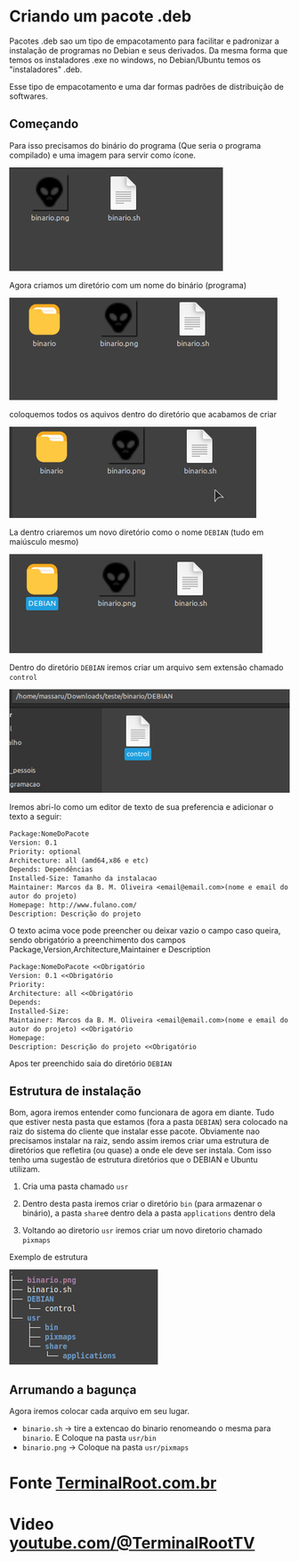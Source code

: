 # Criando um pacote .deb

Pacotes .deb sao um tipo de empacotamento para facilitar e padronizar a instalação de programas no Debian e seus derivados. Da mesma forma que temos os instaladores .exe no windows, no Debian/Ubuntu temos os "instaladores" .deb.

Esse tipo de empacotamento e uma dar formas padrões de distribuição de softwares.


## Começando

Para isso precisamos do binário do programa (Que seria o programa compilado) e uma imagem para servir como ícone.

![resultado](./images/2023-02-09_20-59.png)

Agora criamos um diretório com um nome do binário (programa)

![resultado](./images/2023-02-09_21-00.png)

coloquemos todos os aquivos dentro do diretório que acabamos de criar

![resultado](./images/Peek%2009-02-2023%2021-00.gif)

La dentro criaremos um novo diretório como o nome `DEBIAN` (tudo em maiúsculo mesmo)

![resultado](./images/2023-02-09_21-02.png)

Dentro do diretório `DEBIAN` iremos criar um arquivo sem extensão chamado `control`

![resultado](./images/2023-02-09_21-03.png)

Iremos abri-lo como um editor de texto de sua preferencia e adicionar o texto a seguir:

```
Package:NomeDoPacote
Version: 0.1
Priority: optional
Architecture: all (amd64,x86 e etc)
Depends: Dependências
Installed-Size: Tamanho da instalacao
Maintainer: Marcos da B. M. Oliveira <email@email.com>(nome e email do autor do projeto)
Homepage: http://www.fulano.com/
Description: Descrição do projeto
```
O texto acima voce pode preencher ou deixar vazio o campo caso queira, sendo obrigatório a preenchimento dos campos Package,Version,Architecture,Maintainer e Description


```
Package:NomeDoPacote <<Obrigatório
Version: 0.1 <<Obrigatório
Priority:
Architecture: all <<Obrigatório
Depends: 
Installed-Size:
Maintainer: Marcos da B. M. Oliveira <email@email.com>(nome e email do autor do projeto) <<Obrigatório
Homepage:
Description: Descrição do projeto <<Obrigatório
```

Apos ter preenchido saia do diretório `DEBIAN`

## Estrutura de instalação

Bom, agora iremos entender como funcionara de agora em diante. Tudo que estiver nesta pasta que estamos (fora a pasta `DEBIAN`) sera colocado na raiz do sistema do cliente que instalar esse pacote. Obviamente nao precisamos instalar na raiz, sendo assim iremos criar uma estrutura de diretórios que refletira (ou quase) a onde ele deve ser instala. Com isso tenho uma sugestão de estrutura diretórios que o DEBIAN e Ubuntu utilizam.

1. Cria uma pasta chamado `usr`

2. Dentro desta pasta iremos criar o diretório `bin` (para armazenar o binário), a pasta `share`e dentro dela a pasta `applications` dentro dela

3. Voltando ao diretorio `usr` iremos criar um novo diretorio chamado `pixmaps`


Exemplo de estrutura

![DEB](./images/2023-02-09_21-30.png)

## Arrumando a bagunça

Agora iremos colocar cada arquivo em seu lugar. 

- `binario.sh` -> tire a extencao do binario renomeando o mesma para `binario`. E Coloque na pasta `usr/bin`
- `binario.png` -> Coloque na pasta `usr/pixmaps`


# Fonte [TerminalRoot.com.br](https://terminalroot.com.br/2014/12/como-criar-pacotes-deb.html)
# Video [youtube.com/@TerminalRootTV](https://www.youtube.com/watch?v=DS7ozD5_tko&t=759s)



